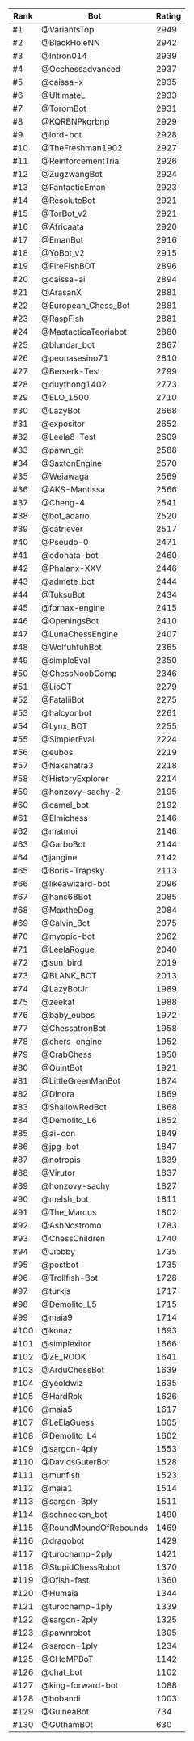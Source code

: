 Rank|Bot|Rating
---|---|---
#1|@VariantsTop|2949
#2|@BlackHoleNN|2942
#3|@Intron014|2939
#4|@Occhessadvanced|2937
#5|@caissa-x|2935
#6|@UltimateL|2933
#7|@ToromBot|2931
#8|@KQRBNPkqrbnp|2929
#9|@lord-bot|2928
#10|@TheFreshman1902|2927
#11|@ReinforcementTrial|2926
#12|@ZugzwangBot|2924
#13|@FantacticEman|2923
#14|@ResoluteBot|2921
#15|@TorBot_v2|2921
#16|@Africaata|2920
#17|@EmanBot|2916
#18|@YoBot_v2|2915
#19|@FireFishBOT|2896
#20|@caissa-ai|2894
#21|@ArasanX|2881
#22|@European_Chess_Bot|2881
#23|@RaspFish|2881
#24|@MastacticaTeoriabot|2880
#25|@blundar_bot|2867
#26|@peonasesino71|2810
#27|@Berserk-Test|2799
#28|@duythong1402|2773
#29|@ELO_1500|2710
#30|@LazyBot|2668
#31|@expositor|2652
#32|@Leela8-Test|2609
#33|@pawn_git|2588
#34|@SaxtonEngine|2570
#35|@Weiawaga|2569
#36|@AKS-Mantissa|2566
#37|@Cheng-4|2541
#38|@bot_adario|2520
#39|@catriever|2517
#40|@Pseudo-0|2471
#41|@odonata-bot|2460
#42|@Phalanx-XXV|2446
#43|@admete_bot|2444
#44|@TuksuBot|2434
#45|@fornax-engine|2415
#46|@OpeningsBot|2410
#47|@LunaChessEngine|2407
#48|@WolfuhfuhBot|2365
#49|@simpleEval|2350
#50|@ChessNoobComp|2346
#51|@LioCT|2279
#52|@FataliiBot|2275
#53|@halcyonbot|2261
#54|@Lynx_BOT|2255
#55|@SimplerEval|2224
#56|@eubos|2219
#57|@Nakshatra3|2218
#58|@HistoryExplorer|2214
#59|@honzovy-sachy-2|2195
#60|@camel_bot|2192
#61|@Elmichess|2146
#62|@matmoi|2146
#63|@GarboBot|2144
#64|@jangine|2142
#65|@Boris-Trapsky|2113
#66|@likeawizard-bot|2096
#67|@hans68Bot|2085
#68|@MaxtheDog|2084
#69|@Calvin_Bot|2075
#70|@myopic-bot|2062
#71|@LeelaRogue|2040
#72|@sun_bird|2019
#73|@BLANK_BOT|2013
#74|@LazyBotJr|1989
#75|@zeekat|1988
#76|@baby_eubos|1972
#77|@ChessatronBot|1958
#78|@chers-engine|1952
#79|@CrabChess|1950
#80|@QuintBot|1921
#81|@LittleGreenManBot|1874
#82|@Dinora|1869
#83|@ShallowRedBot|1868
#84|@Demolito_L6|1852
#85|@ai-con|1849
#86|@jpg-bot|1847
#87|@notropis|1839
#88|@Virutor|1837
#89|@honzovy-sachy|1827
#90|@melsh_bot|1811
#91|@The_Marcus|1802
#92|@AshNostromo|1783
#93|@ChessChildren|1740
#94|@Jibbby|1735
#95|@postbot|1735
#96|@Trollfish-Bot|1728
#97|@turkjs|1717
#98|@Demolito_L5|1715
#99|@maia9|1714
#100|@konaz|1693
#101|@simplexitor|1666
#102|@ZE_ROOK|1641
#103|@ArduChessBot|1639
#104|@yeoldwiz|1635
#105|@HardRok|1626
#106|@maia5|1617
#107|@LeElaGuess|1605
#108|@Demolito_L4|1602
#109|@sargon-4ply|1553
#110|@DavidsGuterBot|1528
#111|@munfish|1523
#112|@maia1|1514
#113|@sargon-3ply|1511
#114|@schnecken_bot|1490
#115|@RoundMoundOfRebounds|1469
#116|@dragobot|1429
#117|@turochamp-2ply|1421
#118|@StupidChessRobot|1370
#119|@Ofish-fast|1360
#120|@Humaia|1344
#121|@turochamp-1ply|1339
#122|@sargon-2ply|1325
#123|@pawnrobot|1305
#124|@sargon-1ply|1234
#125|@CHoMPBoT|1142
#126|@chat_bot|1102
#127|@king-forward-bot|1088
#128|@bobandi|1003
#129|@GuineaBot|734
#130|@G0thamB0t|630
